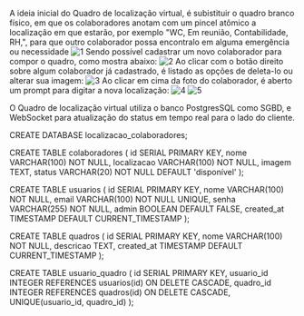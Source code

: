 A ideia inicial do Quadro de localização virtual, é subistituir o quadro branco físico, em que os colaboradores anotam com um pincel atômico a localização em que estarão, por exemplo "WC, Em reunião, Contabilidade, RH,", para que outro colaborador possa encontralo em alguma emergência ou necessidade
![1](https://github.com/user-attachments/assets/12319443-088b-4b36-a095-16023d705fe7)
Sendo possível cadastrar um novo colaborador para compor o quadro, como mostra abaixo:
![2](https://github.com/user-attachments/assets/781e338a-8478-455c-9e38-9df51bfe65f4)
Ao clicar com o botão direito sobre algum colaborador já cadastrado, é listado as opções de deleta-lo ou alterar sua imagem:
![3](https://github.com/user-attachments/assets/96c7e009-4b34-4678-b94f-62e3401a3825)
Ao clicar em cima da foto do colaborador, é aberto um prompt para digitar a nova localização:
![4](https://github.com/user-attachments/assets/e0f48b45-7eca-4761-89f6-730df262c034)
![5](https://github.com/user-attachments/assets/e7ce4165-38fc-4a6f-a30b-c465978a2691)

O Quadro de localização virtual utiliza o banco PostgresSQL como SGBD, e WebSocket para atualização do status em tempo real para o lado do cliente.


CREATE DATABASE localizacao_colaboradores;

CREATE TABLE colaboradores (
  id SERIAL PRIMARY KEY,
  nome VARCHAR(100) NOT NULL,
  localizacao VARCHAR(100) NOT NULL,
  imagem TEXT,
  status VARCHAR(20) NOT NULL DEFAULT 'disponível'
);

CREATE TABLE usuarios (
    id SERIAL PRIMARY KEY,
    nome VARCHAR(100) NOT NULL,
    email VARCHAR(100) NOT NULL UNIQUE,
    senha VARCHAR(255) NOT NULL,
    admin BOOLEAN DEFAULT FALSE,
    created_at TIMESTAMP DEFAULT CURRENT_TIMESTAMP
);

CREATE TABLE quadros (
    id SERIAL PRIMARY KEY,
    nome VARCHAR(100) NOT NULL,
    descricao TEXT,
    created_at TIMESTAMP DEFAULT CURRENT_TIMESTAMP
);

CREATE TABLE usuario_quadro (
    id SERIAL PRIMARY KEY,
    usuario_id INTEGER REFERENCES usuarios(id) ON DELETE CASCADE,
    quadro_id INTEGER REFERENCES quadros(id) ON DELETE CASCADE,
    UNIQUE(usuario_id, quadro_id)
);